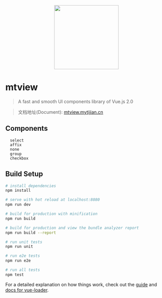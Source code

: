
<p align="center">
  <a href="http://mtview.mytijian.cn">
      <img width="200" src="https://mytijian-img.oss-cn-hangzhou.aliyuncs.com/official-web/mtview.png">
  </a>
</p>

# mtview

> A fast and smooth UI components library of Vue.js 2.0

> 文档地址(Document): <a href="http://mtview.mytijian.cn">mtview.mytijian.cn</a>

## Components
```
  select
  affix
  none
  group
  checkbox
```

## Build Setup

``` bash
# install dependencies
npm install

# serve with hot reload at localhost:8080
npm run dev

# build for production with minification
npm run build

# build for production and view the bundle analyzer report
npm run build --report

# run unit tests
npm run unit

# run e2e tests
npm run e2e

# run all tests
npm test
```

For a detailed explanation on how things work, check out the [guide](http://vuejs-templates.github.io/webpack/) and [docs for vue-loader](http://vuejs.github.io/vue-loader).
